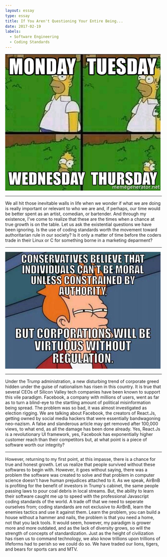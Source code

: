 ```yaml
---
layout: essay
type: essay
title: If You Aren't Questioning Your Entire Being...
date: 2017-02-19
labels:
  - Software Engineering
  - Coding Standards
---
```

<img class="ui centered medium image" src="../images/truth.jpg">
<hr>
We all hit those inevitable walls in life when we wonder if what we are doing is really important or relevant to who we are and, if perhaps, our time would be better spent as an artist, comedian, or bartender.
And through my existence, I've come to realize that these are the times when a chance at true growth is on the table. Let us ask the existential questions we have been ignoring.
Is the use of coding standards worth the movement toward authoritarian rule in our society? Is it only a matter of time before the coders trade in their Linux or C for something borne in a marketing deparment?
<hr>
<img class="ui centered medium image" src="../images/truth1.jpg">
<hr>
Under the Trump administration, a new disturbing trend of corporate greed hidden under the guise of nationalism has risen in this country. It is true that several CEOs of Silicon Valley tech companies have been known to support this vile paradigm. Facebook, a company with millions of users, went as far as to turn a blind-eye to the startling amount of political misinformation being spread. The problem was so bad, it was almost investigated as election rigging. We are talking about Facebook, the creators of React.Js, getting owned by social media hackers that were essentially bandwagoning neo-nazism. A false and slanderous article may get removed after 100,000 views, to what end, as all the damage has been done already. Yes, React.Js is a revolutionary UI framework, yes, Facebook has exponentially higher customer reach than their competitors but, at what point is a piece of software worth our integrity? 
<hr>
However, returning to my first point, at this impasse, there is a chance for true and honest growth. Let us realize that people survived without these softwares to begin with. However, it goes without saying, there was a problem the software was created to solve and that problem in computer science doesn't have human prejudices attached to it. As we speak, AirBnB is profiting for the benefit of investors in Trump's cabinet, the same people passing laws to pour coal debris in local streams. But, the ability to learn their software caught me up to speed with the professional Javascript coding standards of the world. A trade off that we need to seperate ourselves from; coding standards are not exclusive to AirBnB, learn the enemies tactics and use it against them. Learn the problem, you can build a house without a hammer and nails, the problem is that you need a home, not that you lack tools. It would seem, however, my paradigm is grower more and more outdated, and as the lack of diversity grows, so will the strength of concepts of standardization. Just as the height of civilization has risen us to command technology, we also know trillions upon trillions of lifeforms had to perish so we could do so. We have traded our lions, tigers, and bears for sports cars and MTV. 
